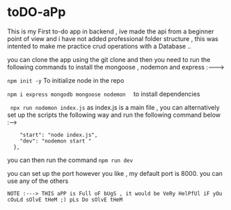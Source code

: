 # toDO-aPp


This is my First to-do app in backend , ive made the api from a beginner point of view and i have not added professional folder structure , this was intented to make me practice crud operations with a Database ..

you can clone the app using the git clone and then you need to run the following commands  to install the mongoose ,
nodemon and express :--->

```npm init -y``` To initialize node in the repo

```npm i express mongodb mongoose nodemon  ``` to install dependencies

``` npx run nodemon index.js``` as index.js is a main file , you can alternatively set up   the scripts the following way and run the following command below :-->

``` "scripts": {
    "start": "node index.js",
    "dev": "nodemon start "
  },
```
you can then run the command ```npm run dev ``` 

you can set up the port however you like , my default port is 8000. you can use any of the others 

```NOTE :---> THIS aPP is Full oF bUgS , it would be VeRy HelPfUl iF yOu cOuLd sOlvE tHeM ;) pLs Do sOlvE tHeM ```


